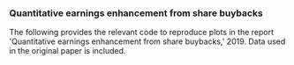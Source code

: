 ### Quantitative earnings enhancement from share buybacks
The following provides the relevant code to reproduce plots in the report 'Quantitative earnings enhancement from share buybacks,' 2019.
Data used in the original paper is included. 
